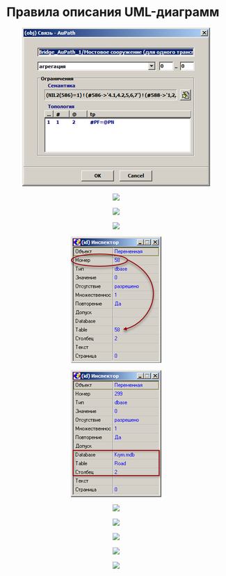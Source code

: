 # Правила описания UML-диаграмм

<p align="center">
<img src="docs/ru/pages/part1/_images/agregaciya_obj.png">
</p>

<p align="center">
<img src="ru/pages/part1/_images/agregaciya_obj.png">
</p>

<p align="center">
<img src="pages/part1/_images/agregaciya_obj.png">
</p>

<p align="center">
<img src="part1/_images/agregaciya_obj.png">
</p>

<p align="center">
<img src="_images/atr_dbase_bln.png">
</p>

<p align="center">
<img src="./_images/atr_mdb_bln.png">
</p>

<p align="center">
<img src="../_images/atr_mdb_bln2.png">
</p>

<p align="center">
<img src="../../_images/atrlistinfo_enumw.png">
</p>

<p align="center">
<img src="../../../_images/atrlistinfo_enumw.png">
</p>

<p align="center">
<img src="../../../../_images/atrlistinfo_enumw.png">
</p>

<p align="center">
<img src="../../../../../_images/atrlistinfo_enumw.png">
</p>